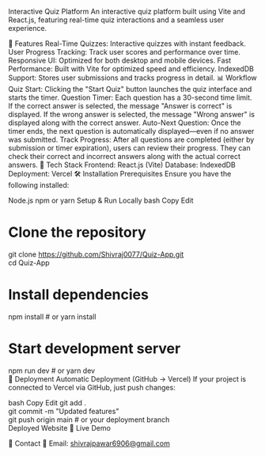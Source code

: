 Interactive Quiz Platform
An interactive quiz platform built using Vite and React.js, featuring real-time quiz interactions and a seamless user experience.

🚀 Features
Real-Time Quizzes: Interactive quizzes with instant feedback.
User Progress Tracking: Track user scores and performance over time.
Responsive UI: Optimized for both desktop and mobile devices.
Fast Performance: Built with Vite for optimized speed and efficiency.
IndexedDB Support: Stores user submissions and tracks progress in detail.
📊 Workflow
Quiz Start: Clicking the "Start Quiz" button launches the quiz interface and starts the timer.
Question Timer: Each question has a 30-second time limit.
If the correct answer is selected, the message "Answer is correct" is displayed.
If the wrong answer is selected, the message "Wrong answer" is displayed along with the correct answer.
Auto-Next Question:
Once the timer ends, the next question is automatically displayed—even if no answer was submitted.
Track Progress:
After all questions are completed (either by submission or timer expiration), users can review their progress.
They can check their correct and incorrect answers along with the actual correct answers.
📂 Tech Stack
Frontend: React.js (Vite)
Database: IndexedDB
Deployment: Vercel
🛠 Installation
Prerequisites
Ensure you have the following installed:

Node.js
npm or yarn
Setup & Run Locally
bash
Copy
Edit
# Clone the repository  
git clone https://github.com/Shivraj0077/Quiz-App.git  
cd Quiz-App  

# Install dependencies  
npm install  # or yarn install  

# Start development server  
npm run dev  # or yarn dev  
🚀 Deployment
Automatic Deployment (GitHub → Vercel)
If your project is connected to Vercel via GitHub, just push changes:

bash
Copy
Edit
git add .  
git commit -m "Updated features"  
git push origin main  # or your deployment branch  
Deployed Website
🔗 Live Demo

📩 Contact
📧 Email: shivrajpawar6906@gmail.com

